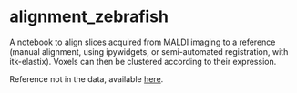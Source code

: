 # alignment_zebrafish

A notebook to align slices acquired from MALDI imaging to a reference (manual alignment, using ipywidgets, or semi-automated registration, with itk-elastix). Voxels can then be clustered according to their expression.

Reference not in the data, available [here](https://bridges.monash.edu/ndownloader/files/25527158).
